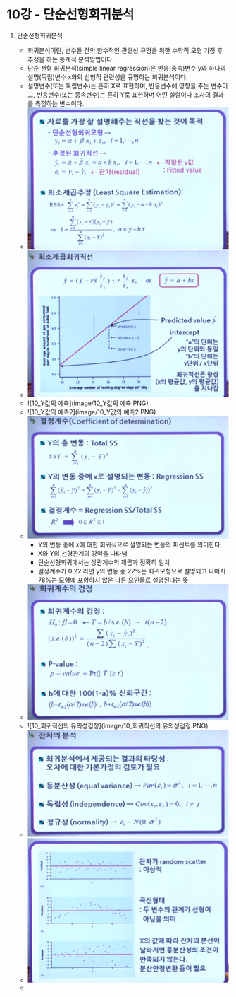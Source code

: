 # 10강 - 단순선형회귀분석

1. 단순선형회귀분석

   - 회귀분석이란, 변수들 간의 함수적인 관련성 규명을 위한 수학적 모형 가정 후 추정을 하는 통계적 분석방법이다.
   - 단순 선형 회귀분석(simple linear regression)은 반응(종속)변수 y와 하나의 설명(독립)변수 x와의 선형적 관련성을 규명하는 회귀분석이다.
   - 설명변수(또는 독립변수)는 흔히 X로 표현하며, 반응변수에 영향을 주는 변수이고, 반응변수(또는 종속변수)는 흔히  Y로 표현하며 어떤 실험이나 조사의 결과를 측정하는 변수이다.
   - ![10_단순선형회귀모형](image/10_단순선형회귀모형.PNG)
   - ![10_최소제곱회귀직선](image/10_최소제곱회귀직선.PNG)
   - ![10_Y값의 예측](image/10_Y값의 예측.PNG)
   - ![10_Y값의 예측2](image/10_Y값의 예측2.PNG)
   - ![10_결정계수](image/10_결정계수.PNG)
     - Y의 변동 중에 x에 대한 회귀식으로 설명되는 변동의 퍼센트를 의미한다.
     - X와 Y의 선형관계의 강약을 나타냄
     - 단순선형회귀에서는 상관계수의 제곱과 정확히 일치
     - 결정계수가 0.22 라면 y의 변동 중 22%는 회귀모형으로 설명되고 나머지 78%는 모형에 포함하지 않은 다른 요인들로 설명된다는 뜻
   - ![10_회귀계수의검정](image/10_회귀계수의검정.PNG)
   - ![10_회귀직선의 유의성검정](image/10_회귀직선의 유의성검정.PNG)
   - ![10_잔차의분석](image/10_잔차의분석.PNG)
   - ![10_잔차의분석2](image/10_잔차의분석2.PNG)
   - 







































